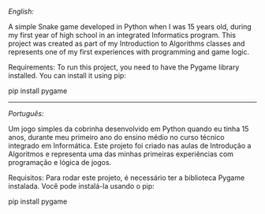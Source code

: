 *English:*

A simple Snake game developed in Python when I was 15 years old, during my first year of high school in an integrated Informatics program. This project was created as part of my Introduction to Algorithms classes and represents one of my first experiences with programming and game logic.

Requirements:
To run this project, you need to have the Pygame library installed.
You can install it using pip:

pip install pygame

______________________________

*Português:*

Um jogo simples da cobrinha desenvolvido em Python quando eu tinha 15 anos, durante meu primeiro ano do ensino médio no curso técnico integrado em Informática. Este projeto foi criado nas aulas de Introdução a Algoritmos e representa uma das minhas primeiras experiências com programação e lógica de jogos.

Requisitos:
Para rodar este projeto, é necessário ter a biblioteca Pygame instalada.
Você pode instalá-la usando o pip:

pip install pygame
